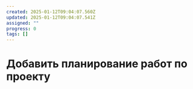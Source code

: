 ```yaml
---
created: 2025-01-12T09:04:07.560Z
updated: 2025-01-12T09:04:07.541Z
assigned: ""
progress: 0
tags: []
---
```


# Добавить планирование работ по проекту
